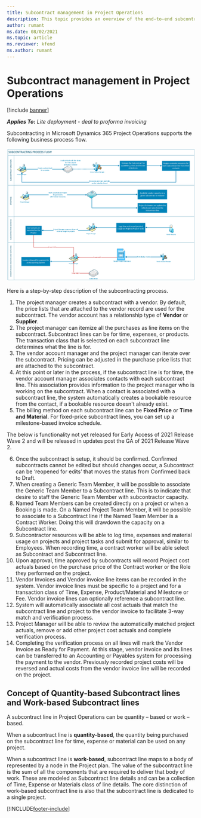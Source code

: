 ```yaml
---
title: Subcontract management in Project Operations
description: This topic provides an overview of the end-to-end subcontract management process in Microsoft Dynamics 365 Project Operations.
author: rumant
ms.date: 08/02/2021
ms.topic: article
ms.reviewer: kfend 
ms.author: rumant
---
```


# Subcontract management in Project Operations

[!include [banner](../../includes/dataverse-preview.md)]

_**Applies To:** Lite deployment - deal to proforma invoicing_

Subcontracting in Microsoft Dynamics 365 Project Operations supports the following business process flow.

![Subcontracting process flow](../media/SubcontractingProcessFlow.png)

Here is a step-by-step description of the subcontracting process.

1. The project manager creates a subcontract with a vendor. By default, the price lists that are attached to the vendor record are used for the subcontract. The vendor account has a relationship type of **Vendor** or **Supplier**.
2. The project manager can itemize all the purchases as line items on the subcontract. Subcontract lines can be for time, expenses, or products. The transaction class that is selected on each subcontract line determines what the line is for.
3. The vendor account manager and the project manager can iterate over the subcontract. Pricing can be adjusted in the purchase price lists that are attached to the subcontract.
4. At this point or later in the process, if the subcontract line is for time, the vendor account manager associates contacts with each subcontract line. This association provides information to the project manager who is working on the subcontract. When a contact is associated with a subcontract line, the system automatically creates a bookable resource from the contact, if a bookable resource doesn't already exist.
5. The billing method on each subcontract line can be **Fixed Price** or **Time and Material**. For fixed-price subcontract lines, you can set up a milestone-based invoice schedule.


The below is functionality not yet released for Early Access of 2021 Release Wave 2 and will be released in updates post the GA of 2021 Release Wave 2.

6.	Once the subcontract is setup, it should be confirmed. Confirmed subcontracts cannot be edited but should changes occur, a Subcontract can be ‘reopened for edits’ that moves the status from Confirmed back to Draft. 
7.	When creating a Generic Team Member, it will be possible to associate the Generic Team Member to a Subcontract line. This is to indicate that desire to staff the Generic Team Member with subcontractor capacity.
8.	Named Team Members can be created directly on a project or when a Booking is made. On a Named Project Team Member, it will be possible to associate to a Subcontract line if the Named Team Member is a Contract Worker. Doing this will drawdown the capacity on a Subcontract line. 
9.	Subcontractor resources will be able to log time, expenses and material usage on projects and project tasks and submit for approval, similar to Employees. When recording time, a contract worker will be able select as Subcontract and Subcontract line. 
10.	Upon approval, time approved by subcontracts will record Project cost actuals based on the purchase price of the Contract worker or the Role they performed on the project.
11.	Vendor Invoices and Vendor invoice line items can be recorded in the system. Vendor invoice lines must be specific to a project and for a transaction class of Time, Expense, Product/Material and Milestone or Fee. Vendor invoice lines can optionally reference a subcontract line. 
12.	System will automatically associate all cost actuals that match the subcontract line and project to the vendor invoice to facilitate 3-way match and verification process. 
13.	Project Manager will be able to review the automatically matched project actuals, remove or add other project cost actuals and complete verification process. 
14.	Completing the verification process on all lines will mark the Vendor Invoice as Ready for Payment. At this stage, vendor invoice and its lines can be transferred to an Accounting or Payables system for processing the payment to the vendor. Previously recorded project costs will be reversed and actual costs from the vendor invoice line will be recorded on the project. 

## Concept of Quantity-based Subcontract lines and Work-based Subcontract lines

A subcontract line in Project Operations can be quantity – based or work – based. 

When a subcontract line is **quantity-based**, the quantity being purchased on the subcontract line for time, expense or material can be used on any project.

When a subcontract line is **work-based**, subcontract line maps to a body of represented by a node in the Project plan. The value of the subcontract line is the sum of all the components that are required to deliver that body of work. These are modeled as Subcontract line details and can be a collection of Time, Expense or Materials class of line details. The core distinction of work-based subcontract line is also that the subcontract line is dedicated to a single project. 

[!INCLUDE[footer-include](../../includes/footer-banner.md)]
